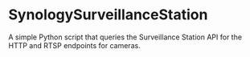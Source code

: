 # SynologySurveillanceStation

A simple Python script that queries the Surveillance Station API for the HTTP and RTSP endpoints for cameras.